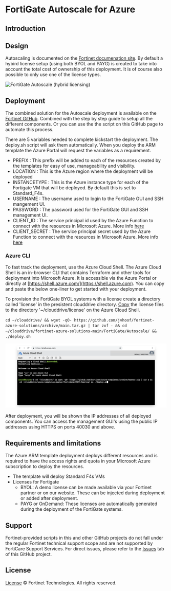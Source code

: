 # FortiGate Autoscale for Azure

## Introduction

## Design

Autoscaling is documented on the [Fortinet documenation site](https://docs.fortinet.com/vm/azure/fortigate/7.0/azure-administration-guide/7.0.0/161167/deploying-auto-scaling-on-azure). By default a hybird license setup (using both BYOL and PAYG) is created to take into account the total cost of ownership of this deployment. It is of course also possible to only use one of the license types.

![FortiGate Autoscale (hybrid licensing)](https://fortinetweb.s3.amazonaws.com/docs.fortinet.com/v2/resources/0489513b-b3c1-11e9-a989-00505692583a/images/665e0b1344961387f060f12cd394091e_fig-AzureAS-HybridLicensing.png)

## Deployment

The combined solution for the Autoscale deployment is available on the [Fortinet GitHub](https://github.com/fortinet/fortigate-autoscale/tree/master/azure). Combined with the step by step guide to setup all the different components. Or you can use the the script on this GitHub page to automate this process.

There are 5 variables needed to complete kickstart the deployment. The deploy.sh script will ask them automatically. When you deploy the ARM template the Azure Portal will request the variables as a requirement.

  - PREFIX : This prefix will be added to each of the resources created by the templates for easy of use, manageability and visibility.
  - LOCATION : This is the Azure region where the deployment will be deployed
  - INSTANCETYPE : This is the Azure instance type for each of the Fortigate VM that will be deployed. By default this is set to Standard_F4s.
  - USERNAME : The username used to login to the FortiGate GUI and SSH mangement UI.
  - PASSWORD : The password used for the FortiGate GUI and SSH management UI.
  - CLIENT_ID : The service principal id used by the Azure Function to connect with the resources in Microsoft Azure. More info [here](https://docs.fortinet.com/vm/azure/fortigate/7.0/azure-administration-guide/7.0.0/948968/creating-an-azure-fabric-connector-using-service-principal)
  - CLIENT_SECRET : The service principal secret used by the Azure Function to connect with the resources in Microsoft Azure. More info [here](https://docs.fortinet.com/vm/azure/fortigate/7.0/azure-administration-guide/7.0.0/948968/creating-an-azure-fabric-connector-using-service-principal)

### Azure CLI
To fast track the deployment, use the Azure Cloud Shell. The Azure Cloud Shell is an in-browser CLI that contains Terraform and other tools for deployment into Microsoft Azure. It is accessible via the Azure Portal or directly at [https://shell.azure.com/](https://shell.azure.com). You can copy and paste the below one-liner to get started with your deployment.

To provision the FortiGate BYOL systems with a license create a directory called 'license' in the presistent clouddrive directory. [Copy](https://microsoft.github.io/AzureTipsAndTricks/blog/tip127.html) the license files to the directory '~/clouddrive/license' on the Azure Cloud Shell.

`cd ~/clouddrive/ && wget -qO- https://github.com/jvhoof/fortinet-azure-solutions/archive/main.tar.gz | tar zxf - && cd ~/clouddrive/fortinet-azure-solutions-main/FortiGate/Autoscale/ && ./deploy.sh`

![Azure Cloud Shell](images/azure-cloud-shell.png)

After deployment, you will be shown the IP addresses of all deployed components. You can access the management GUI's using the public IP addresses using HTTPS on ports 40030 and above.

## Requirements and limitations

The Azure ARM template deployment deploys different resources and is required to have the access rights and quota in your Microsoft Azure subscription to deploy the resources.

- The template will deploy Standard F4s VMs
- Licenses for Fortigate
  - BYOL: A demo license can be made available via your Fortinet partner or on our website. These can be injected during deployment or added after deployment.
  - PAYG or OnDemand: These licenses are automatically generated during the deployment of the FortiGate systems.

## Support
Fortinet-provided scripts in this and other GitHub projects do not fall under the regular Fortinet technical support scope and are not supported by FortiCare Support Services.
For direct issues, please refer to the [Issues](https://github.com/jvhoof/fortinet-azure-solutions/issues) tab of this GitHub project.

## License
[License](/../../blob/main/LICENSE) © Fortinet Technologies. All rights reserved.
